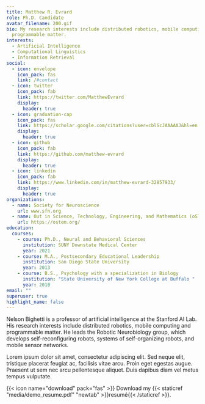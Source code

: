 ```yaml
---
title: Matthew R. Evrard
role: Ph.D. Candidate
avatar_filename: 200.gif
bio: My research interests include distributed robotics, mobile computing and
  programmable matter.
interests:
  - Artificial Intelligence
  - Computational Linguistics
  - Information Retrieval
social:
  - icon: envelope
    icon_pack: fas
    link: /#contact
  - icon: twitter
    icon_pack: fab
    link: https://twitter.com/MatthewEvrard
    display:
      header: true
  - icon: graduation-cap
    icon_pack: fas
    link: https://scholar.google.com/citations?user=cblScJAAAAAJ&hl=en
    display:
      header: true
  - icon: github
    icon_pack: fab
    link: https://github.com/matthew-evrard
    display:
      header: true
  - icon: linkedin
    icon_pack: fab
    link: https://www.linkedin.com/in/matthew-evrard-32857933/
    display:
      header: true
organizations:
  - name: Society for Neuroscience
    url: www.sfn.org
  - name: Out in Science, Technology, Engineering, and Mathematics (oSTEM)
    url: https://ostem.org/
education:
  courses:
    - course: Ph.D., Neural and Behavioral Sciences
      institution: SUNY Downstate Medical Center
      year: 2021
    - course: M.A., Postsecondary Educational Leadership
      institution: San Diego State University
      year: 2013
    - course: B.S., Psychology with a specialization in Biology
      institution: "State University of New York College at Buffalo "
      year: 2010
email: ""
superuser: true
highlight_name: false
---
```


Nelson Bighetti is a professor of artificial intelligence at the Stanford AI Lab. His research interests include distributed robotics, mobile computing and programmable matter. He leads the Robotic Neurobiology group, which develops self-reconfiguring robots, systems of self-organizing robots, and mobile sensor networks.

Lorem ipsum dolor sit amet, consectetur adipiscing elit. Sed neque elit, tristique placerat feugiat ac, facilisis vitae arcu. Proin eget egestas augue. Praesent ut sem nec arcu pellentesque aliquet. Duis dapibus diam vel metus tempus vulputate.

{{< icon name="download" pack="fas" >}} Download my {{< staticref "media/demo_resume.pdf" "newtab" >}}resumé{{< /staticref >}}.
